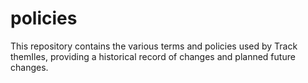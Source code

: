 # policies
This repository contains the various terms and policies used by Track themIles, providing a historical record of changes and planned future changes.
